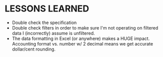 # LESSONS LEARNED

- Double check the specification
- Double check filters in order to make sure I'm not operating on filtered data I (incorrectly) assume is unfiltered.
- The data formatting in Excel (or anywhere) makes a HUGE impact. Accounting format vs. number w/ 2 decimal means we get accurate dollar/cent rounding.